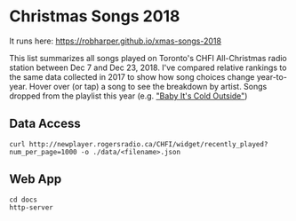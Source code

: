 # Christmas Songs 2018

It runs here: https://robharper.github.io/xmas-songs-2018

This list summarizes all songs played on Toronto's CHFI All-Christmas radio station between Dec 7 and Dec 23, 2018.
I've compared relative rankings to the same data collected in 2017 to show how song choices change year-to-year.
Hover over (or tap) a song to see the breakdown by artist. Songs dropped from the playlist this year (e.g. 
["Baby It's Cold Outside"](https://www.cbc.ca/news/entertainment/canadian-radio-stations-baby-it-s-cold-outside-1.4931867))

## Data Access
```
curl http://newplayer.rogersradio.ca/CHFI/widget/recently_played?num_per_page=1000 -o ./data/<filename>.json
```

## Web App
```
cd docs
http-server
```